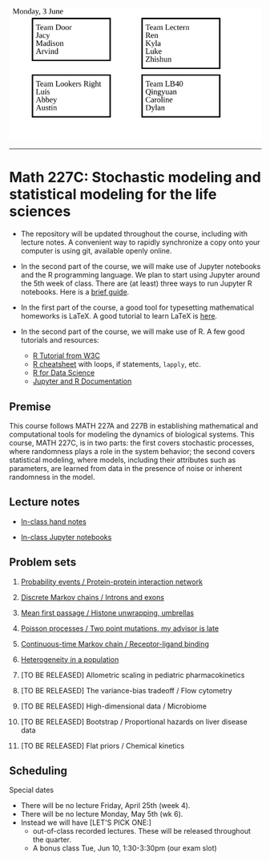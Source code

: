 
![Teams for today](./teams_M227C.svg)

---

# Math 227C: Stochastic modeling and statistical modeling for the life sciences


* The repository will be updated throughout the course, including with lecture notes. A convenient way to rapidly synchronize a copy onto your computer is using git, available openly online.

* In the second part of the course, we will make use of Jupyter notebooks and the R programming language. We plan to start using Jupyter around the 5th week of class. There are (at least) three ways to run Jupyter R notebooks. Here is a [brief guide](INSTALLATION.md). 

* In the first part of the course, a good tool for typesetting mathematical homeworks is LaTeX. A good tutorial to learn LaTeX is [here](https://www.overleaf.com/learn/latex/Tutorials).
* In the second part of the course, we will make use of R. A few good tutorials and resources:
  - [R Tutorial from W3C](https://www.w3schools.com/r/)
  - [R cheatsheet](https://iqss.github.io/dss-workshops/R/Rintro/base-r-cheat-sheet.pdf) with loops, if statements, `lapply`, etc. 
  - [R for Data Science](https://r4ds.had.co.nz/)
  - [Jupyter and R Documentation](https://irkernel.github.io/docs/)

## Premise

This course follows MATH 227A and 227B in establishing mathematical and computational tools for modeling the dynamics of biological systems. 
This course, MATH 227C, is in two parts: the first covers stochastic processes, where randomness plays a role in the system behavior; the second covers statistical modeling, where models, including their attributes such as parameters, are learned from data in the presence of noise or inherent randomness in the model.

## Lecture notes

* [In-class hand notes](LectureNotes)

* [In-class Jupyter notebooks](LectureNotebooks)

## Problem sets

1. [Probability events / Protein-protein interaction network](ProblemSets_PartI/Math227C_P1.pdf)

2. [Discrete Markov chains / Introns and exons](ProblemSets_PartI/Math227C_P2.pdf)

3. [Mean first passage / Histone unwrapping, umbrellas](ProblemSets_PartI/Math227C_P3.pdf)

4. [Poisson processes / Two point mutations, my advisor is late](ProblemSets_PartI/Math227C_P4.pdf)

5. [Continuous-time Markov chain / Receptor-ligand binding](ProblemSets_PartI/Math227C_P5.pdf)

6. [Heterogeneity in a population](ProblemSets_PartI/Math227C_P6.pdf)

7. [TO BE RELEASED] Allometric scaling in pediatric pharmacokinetics

8. [TO BE RELEASED] The variance-bias tradeoff / Flow cytometry

9. [TO BE RELEASED] High-dimensional data / Microbiome

10. [TO BE RELEASED] Bootstrap / Proportional hazards on liver disease data

11. [TO BE RELEASED] Flat priors / Chemical kinetics 


## Scheduling

Special dates

- There will be no lecture Friday, April 25th (week 4). 
- There will be no lecture Monday, May 5th (wk 6).
- Instead we will have [LET'S PICK ONE:]
  * out-of-class recorded lectures. These will be released throughout the quarter.
  * A bonus class Tue, Jun 10, 1:30-3:30pm	(our exam slot)

